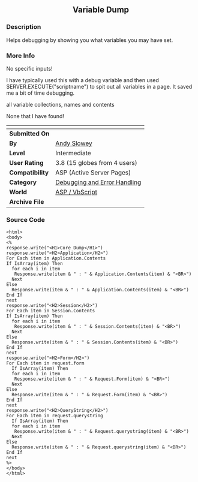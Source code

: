 ﻿<div align="center">

## Variable Dump


</div>

### Description

Helps debugging by showing you what variables you may have set.
 
### More Info
 
No specific inputs!

I have typically used this with a debug variable and then used SERVER.EXECUTE("scriptname") to spit out all variables in a page. It saved me a bit of time debugging.

all variable collections, names and contents

None that I have found!


<span>             |<span>
---                |---
**Submitted On**   |
**By**             |[Andy Slowey](https://github.com/Planet-Source-Code/PSCIndex/blob/master/ByAuthor/andy-slowey.md)
**Level**          |Intermediate
**User Rating**    |3.8 (15 globes from 4 users)
**Compatibility**  |ASP \(Active Server Pages\)
**Category**       |[Debugging and Error Handling](https://github.com/Planet-Source-Code/PSCIndex/blob/master/ByCategory/debugging-and-error-handling__4-6.md)
**World**          |[ASP / VbScript](https://github.com/Planet-Source-Code/PSCIndex/blob/master/ByWorld/asp-vbscript.md)
**Archive File**   |[](https://github.com/Planet-Source-Code/andy-slowey-variable-dump__4-7062/archive/master.zip)





### Source Code

```
<html>
<body>
<%
response.write("<H1>Core Dump</H1>")
response.write("<H2>Application</H2>")
For Each item in Application.Contents
If IsArray(item) Then
  for each i in item
   Response.write(item & " : " & Application.Contents(item) & "<BR>")
  Next
Else
  Response.write(item & " : " & Application.Contents(item) & "<BR>")
End If
next
response.write("<H2>Session</H2>")
For Each item in Session.Contents
If IsArray(item) Then
  for each i in item
   Response.write(item & " : " & Session.Contents(item) & "<BR>")
  Next
Else
  Response.write(item & " : " & Session.Contents(item) & "<BR>")
End If
next
response.write("<H2>Form</H2>")
For Each item in request.form
  If IsArray(item) Then
  for each i in item
   Response.write(item & " : " & Request.Form(item) & "<BR>")
  Next
Else
  Response.write(item & " : " & Request.Form(item) & "<BR>")
End If
next
response.write("<H2>QueryString</H2>")
For Each item in request.querystring
  If IsArray(item) Then
  for each i in item
   Response.write(item & " : " & Request.querystring(item) & "<BR>")
  Next
Else
  Response.write(item & " : " & Request.querystring(item) & "<BR>")
End If
next
%>
</body>
</html>
```

